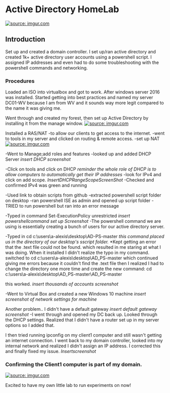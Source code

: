 # Active Directory HomeLab
<a href="https://imgur.com/QDq9l6q"><img src="https://i.imgur.com/QDq9l6q.png" title="source: imgur.com" /></a>

## Introduction
Set up and created a domain controller. I set up/ran active directory and created 1k+ active directory user accounts using a powershell script. I assigned IP addresses and even had to do some troubleshooting with the powershell commands and networking. 

### Procedures

Loaded an ISO into virtualbox and got to work. After windows server 2016 was installed. 
Started getting into best practices and named my server DC01-WV because I am from WV and it sounds way more legit compared to the name it was giving me. 


Went through and created my forest, then set up Active Directory by installing it from the manage window.
<a href="https://imgur.com/Hx6Rhz2"><img src="https://i.imgur.com/Hx6Rhz2.png" title="source: imgur.com" /></a>


Installed a RAS/NAT
-to allow our clients to get access to the internet. 
-went to tools in my server and clicked on routing & remote access.
-set up NAT 
<a href="https://imgur.com/pjDbRMb"><img src="https://i.imgur.com/pjDbRMb.png" title="source: imgur.com" /></a>

-Went to Manage;add roles and features 
-looked up and added DHCP Server
*insert DHCP screenshot*

-Click on tools and click on DHCP
*reminder the whole role of DHCP is to allow computers to automatically get their IP addresses*
-look for IPv4 and click on add scope.
*InsertDHCPRangeScopeScreenShot*
-Checked and confirmed IPv4 was green and running

-Used link to obtain scripts from github
-extracted powershell script folder on desktop
-ran powershell ISE as admin and opened up script folder
-TRIED to run powershell but ran into an error message

-Typed in command Set-ExecutionPolicy unrestricted
*insert powershellcommand set up Screenshot*
-The powershell command we are using is essentially creating a bunch of users for our active directory server. 

-Typed in cd c:\users\a-alexis\desktop\AD-PS-master
*this command placed us in the directory of our desktop's sscript folder.*
*Kept getting an error that the .text file could not be found. which resulted in me staring at what I was doing. When it installed I didn't realize the typo in my command.
switched to cd c:\users\a-alexis\desktop\AD_PS-master which continued giving me errors because it couldn't find the .text file then I realized I had to change the directory one more time and create the new command: cd c:\users\a-alexis\desktop\AD_PS-master\AD_PS-master

this worked. 
*insert thousands of accounts screenshot*

-Went to Virtual Box and created a new Windows 10 machine
*insert screenshot of network settings for machine*

Another problem.. I didn't have a default gateway 
*insert default gateway screenshot*
-I went through and opened my DC back up. Looked through the DHCP settings.
Realized that I didn't have a router set up in my server options so I added that. 

I then tried running ipconfig on my client1 computer and still wasn't getting an internet connection. I went back to my domain controller, looked into my internal network and realized I didn't assign an IP address. I corrected this and finally fixed my issue. 
*Insertscreenshot*


### Confirming the Client1 computer is part of my domain. 
<a href="https://imgur.com/0E6Q8Ri"><img src="https://i.imgur.com/0E6Q8Rib.png" title="source: imgur.com" /></a>

Excited to have my own little lab to run experiments on now!



